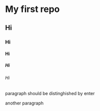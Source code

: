 # My first repo
## Hi
### Hi
#### Hi
##### Hi
###### Hi 

paragraph should be distinghished by enter

another paragraph
